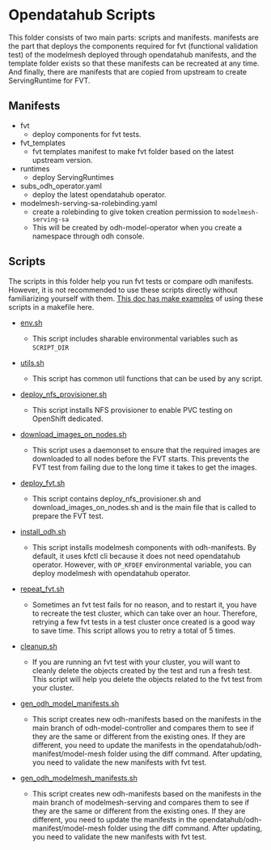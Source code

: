# Opendatahub Scripts

This folder consists of two main parts: scripts and manifests.
manifests are the part that deploys the components required for fvt (functional validation test) of the modelmesh deployed through opendatahub manifests, and the template folder exists so that these manifests can be recreated at any time. And finally, there are manifests that are copied from upstream to create ServingRuntime for FVT.

## Manifests

- fvt
  - deploy components for fvt tests.
- fvt_templates
  - fvt templates manifest to make fvt folder based on the latest upstream version.
- runtimes
  - deploy ServingRuntimes
- subs_odh_operator.yaml
  - deploy the latest opendatahub operator.
- modelmesh-serving-sa-rolebinding.yaml
  - create a rolebinding to give token creation permission to `modelmesh-serving-sa`
  - This will be created by odh-model-operator when you create a namespace through odh console.

## Scripts

The scripts in this folder help you run fvt tests or compare odh manifests. However, it is not recommended to use these scripts directly without familiarizing yourself with them. [This doc has make examples](../docs/makefile_-cheatsheet.md) of using these scripts in a makefile here.

- [env.sh](./env.sh)

  - This script includes sharable environmental variables such as `SCRIPT_DIR`

- [utils.sh](./utils.sh)

  - This script has common util functions that can be used by any script.

- [deploy_nfs_provisioner.sh](./deploy_nfs_provisioner.sh)

  - This script installs NFS provisioner to enable PVC testing on OpenShift dedicated.

- [download_images_on_nodes.sh](./download_images_on_nodes.sh)

  - This script uses a daemonset to ensure that the required images are downloaded to all nodes before the FVT starts. This prevents the FVT test from failing due to the long time it takes to get the images.

- [deploy_fvt.sh](./deploy_fvt.sh)

  - This script contains deploy_nfs_provisioner.sh and download_images_on_nodes.sh and is the main file that is called to prepare the FVT test.

- [install_odh.sh](./install_odh.sh)

  - This script installs modelmesh components with odh-manifests. By default, it uses kfctl cli because it does not need opendatahub operator. However, with `OP_KFDEF` environmental variable, you can deploy modelmesh with opendatahub operator.

- [repeat_fvt.sh](./repeat_fvt.sh)
  
  - Sometimes an fvt test fails for no reason, and to restart it, you have to recreate the test cluster, which can take over an hour. Therefore, retrying a few fvt tests in a test cluster once created is a good way to save time. This script allows you to retry a total of 5 times.
  
- [cleanup.sh](./cleanup.sh)
  
  - If you are running an fvt test with your cluster, you will want to cleanly delete the objects created by the test and run a fresh test. This script will help you delete the objects related to the fvt test from your cluster.
  
- [gen_odh_model_manifests.sh](./gen_odh_model_manifests.sh)
  
  - This script creates new odh-manifests based on the manifests in the main branch of odh-model-controller and compares them to see if they are the same or different from the existing ones. If they are different, you need to update the manifests in the opendatahub/odh-manifest/model-mesh folder using the diff command. After updating, you need to validate the new manifests with fvt test.
  
- [gen_odh_modelmesh_manifests.sh](./gen_odh_modelmesh_manifests.sh)

  - This script creates new odh-manifests based on the manifests in the main branch of modelmesh-serving and compares them to see if they are the same or different from the existing ones. If they are different, you need to update the manifests in the opendatahub/odh-manifest/model-mesh folder using the diff command. After updating, you need to validate the new manifests with fvt test.
